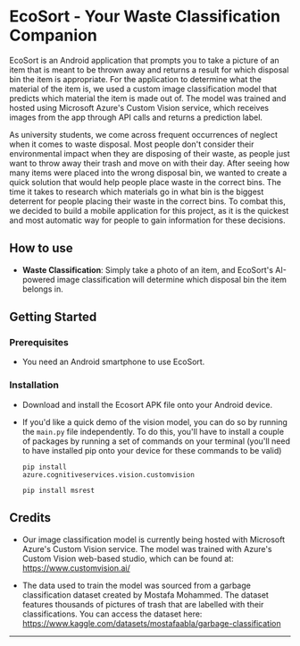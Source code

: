 # EcoSort - Your Waste Classification Companion

EcoSort is an Android application that prompts you to take a picture of an item that is meant to be thrown away and returns a result for which disposal bin the item is appropriate. For the application to determine what the material of the item is, we used a custom image classification model that predicts which material the item is made out of. The model was trained and hosted using Microsoft Azure's Custom Vision service, which receives images from the app through API calls and returns a prediction label.

As university students, we come across frequent occurrences of neglect when it comes to waste disposal. Most people don't consider their environmental impact when they are disposing of their waste, as people just want to throw away their trash and move on with their day. After seeing how many items were placed into the wrong disposal bin, we wanted to create a quick solution that would help people place waste in the correct bins. The time it takes to research which materials go in what bin is the biggest deterrent for people placing their waste in the correct bins. To combat this, we decided to build a mobile application for this project, as it is the quickest and most automatic way for people to gain information for these decisions.

## How to use

- **Waste Classification**: Simply take a photo of an item, and EcoSort's AI-powered image classification will determine which disposal bin the item belongs in. 

## Getting Started

### Prerequisites

- You need an Android smartphone to use EcoSort.

### Installation

- Download and install the Ecosort APK file onto your Android device.

- If you'd like a quick demo of the vision model, you can do so by running the <code>main.py</code> file independently. To     do this, you'll have to install a couple of packages by running a set of commands on your terminal (you'll need to have      installed pip onto your device for these commands to be valid)

  <code>pip install azure.cognitiveservices.vision.customvision</code>

  <code>pip install msrest</code>

## Credits
- Our image classification model is currently being hosted with Microsoft Azure's Custom Vision service. The model was trained with Azure's Custom Vision web-based studio, which can be found at: https://www.customvision.ai/

- The data used to train the model was sourced from a garbage classification dataset created by Mostafa Mohammed. The    dataset features thousands of pictures of trash that are labelled with their classifications. You can access the dataset     here: https://www.kaggle.com/datasets/mostafaabla/garbage-classification
---
